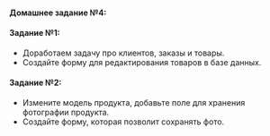 #### Домашнее задание №4:

#### Задание №1:

- Доработаем задачу про клиентов, заказы и товары.
- Создайте форму для редактирования товаров в базе данных.

#### Задание №2:

- Измените модель продукта, добавьте поле для хранения
фотографии продукта.
- Создайте форму, которая позволит сохранять фото.
